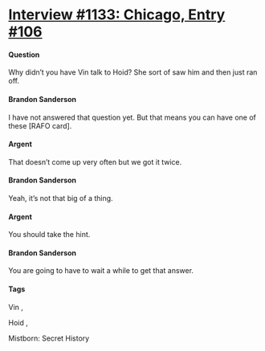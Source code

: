 # [Interview #1133: Chicago, Entry #106](https://www.theoryland.com/intvmain.php?i=1133#106)

#### Question

Why didn’t you have Vin talk to Hoid? She sort of saw him and then just ran off.

#### Brandon Sanderson

I have not answered that question yet. But that means you can have one of these [RAFO card].

#### Argent

That doesn’t come up very often but we got it twice.

#### Brandon Sanderson

Yeah, it’s not that big of a thing.

#### Argent

You should take the hint.

#### Brandon Sanderson

You are going to have to wait a while to get that answer.

#### Tags

Vin
,

Hoid
,

Mistborn: Secret History

